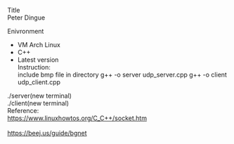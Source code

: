 Title\
Peter Dingue

Enivronment
- VM Arch Linux
- C++
- Latest version
\
Instruction:\
include bmp file in directory 
g++ -o server udp_server.cpp
g++ -o client udp_client.cpp

./server(new terminal)\
./client(new terminal)\
Reference:\
https://www.linuxhowtos.org/C_C++/socket.htm  
\
https://beej.us/guide/bgnet
